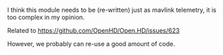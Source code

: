 I think this module needs to be (re-written) just as mavlink telemetry, it is too complex in my opinion.

Related to https://github.com/OpenHD/Open.HD/issues/623

However, we probably can re-use a good amount of code.
